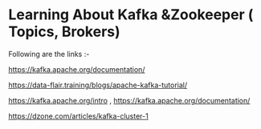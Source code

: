 # Learning About Kafka &Zookeeper ( Topics, Brokers)

Following are the links :- 

https://kafka.apache.org/documentation/

https://data-flair.training/blogs/apache-kafka-tutorial/

https://kafka.apache.org/intro , https://kafka.apache.org/documentation/

https://dzone.com/articles/kafka-cluster-1
